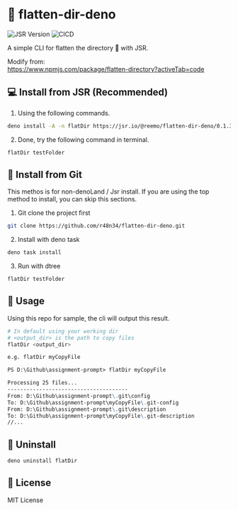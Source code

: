 # 📁 flatten-dir-deno

![JSR Version](https://img.shields.io/jsr/v/%40reemo/flatten-dir-deno)
![CICD](https://img.shields.io/github/actions/workflow/status/r48n34/flatten-dir-deno/test.yml)


A simple CLI for flatten the directory 📁 with JSR.

Modify from:  
https://www.npmjs.com/package/flatten-directory?activeTab=code

## 💻 Install from JSR (Recommended)
1. Using the following commands.
```bash
deno install -A -n flatDir https://jsr.io/@reemo/flatten-dir-deno/0.1.3/mod.ts
```

2. Done, try the following command in terminal.
```bash
flatDir testFolder
```

## 🐙 Install from Git
This methos is for non-denoLand / Jsr install. If you are using the top method to install, you can skip this sections. 

1. Git clone the project first
```bash
git clone https://github.com/r48n34/flatten-dir-deno.git
```

2. Install with deno task
```bash
deno task install
```

3. Run with dtree
```bash
flatDir testFolder
```

## 🚀 Usage
Using this repo for sample, the cli will output this result.

```bash
# In default using your working dir
# <output_dir> is the path to copy files
flatDir <output_dir>

e.g. flatDir myCopyFile
```

```md
PS D:\Github\assignment-prompt> flatDir myCopyFile

Processing 25 files...
--------------------------------------
From: D:\Github\assignment-prompt\.git\config
To: D:\Github\assignment-prompt\myCopyFile\.git-config
From: D:\Github\assignment-prompt\.git\description
To: D:\Github\assignment-prompt\myCopyFile\.git-description
//...
```

## 🚫 Uninstall 
```bash
deno uninstall flatDir 
```

## 🚗 License

MIT License